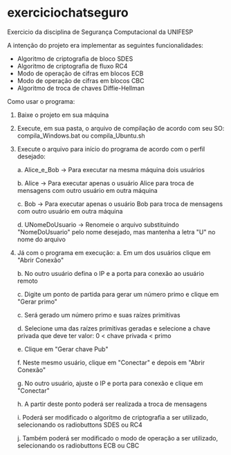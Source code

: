 # exerciciochatseguro
Exercicio da disciplina de Segurança Computacional da UNIFESP

A intenção do projeto era implementar as seguintes funcionalidades:
- Algoritmo de criptografia de bloco SDES
- Algoritmo de criptografia de fluxo RC4
- Modo de operação de cifras em blocos ECB
-  Modo de operação de cifras em blocos CBC
-  Algoritmo de troca de chaves Diffie-Hellman

Como usar o programa:
1. Baixe o projeto em sua máquina
2. Execute, em sua pasta, o arquivo de compilação de acordo com seu SO: compila_Windows.bat ou compila_Ubuntu.sh
3. Execute o arquivo para início do programa de acordo com o perfil desejado:
   
   a. Alice_e_Bob -> Para executar na mesma máquina dois usuários
   
   b. Alice -> Para executar apenas o usuário Alice para troca de mensagens com outro usuário em outra máquina
   
   c. Bob -> Para executar apenas o usuário Bob para troca de mensagens com outro usuário em outra máquina
   
   d. UNomeDoUsuario -> Renomeie o arquivo substituindo "NomeDoUsuario" pelo nome desejado, mas mantenha a letra "U" no nome do arquivo
   
5. Já com o programa em execução:
   a. Em um dos usuários clique em "Abrir Conexão"
   
   b. No outro usuário defina o IP e a porta para conexão ao usuário remoto
   
   c. Digite um ponto de partida para gerar um número primo e clique em "Gerar primo"
   
   c. Será gerado um número primo e suas raízes primitivas
   
   d. Selecione uma das raízes primitivas geradas e selecione a chave privada que deve ter valor: 0 < chave privada < primo
   
   e. Clique em "Gerar chave Pub"
   
   f. Neste mesmo usuário, clique em "Conectar" e depois em "Abrir Conexão"
   
   g. No outro usuário, ajuste o IP e porta para conexão e clique em "Conectar"
   
   h. A partir deste ponto poderá ser realizada a troca de mensagens
   
   i. Poderá ser modificado o algoritmo de criptografia a ser utilizado, selecionando os radiobuttons SDES ou RC4
   
   j. Também poderá ser modificado o modo de operação a ser utilizado, selecionando os radiobuttons ECB ou CBC
